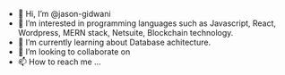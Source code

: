 - 👋 Hi, I’m @jason-gidwani
- 👀 I’m interested in programming languages such as Javascript, React, Wordpress, MERN stack, Netsuite, Blockchain technology.
- 🌱 I’m currently learning about Database achitecture.
- 💞️ I’m looking to collaborate on 
- 📫 How to reach me ...

<!---
jason-gidwani/jason-gidwani is a ✨ special ✨ repository because its `README.md` (this file) appears on your GitHub profile.
You can click the Preview link to take a look at your changes.
--->

